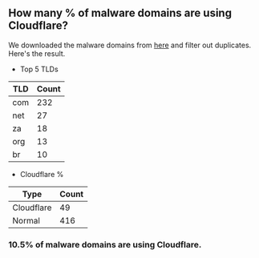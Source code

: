 ## How many % of malware domains are using Cloudflare?


We downloaded the malware domains from [here](https://urlhaus.abuse.ch) and filter out duplicates.
Here's the result.


[//]: # (start replacement)


- Top 5 TLDs

| TLD | Count |
| --- | --- |
| com | 232 |
| net | 27 |
| za | 18 |
| org | 13 |
| br | 10 |


- Cloudflare %

| Type | Count |
| --- | --- |
| Cloudflare | 49 |
| Normal | 416 |


### 10.5% of malware domains are using Cloudflare.